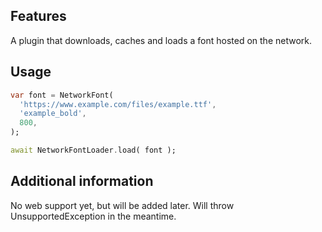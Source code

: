 ## Features

A plugin that downloads, caches and loads a font hosted on the network.

## Usage

```dart
var font = NetworkFont(
  'https://www.example.com/files/example.ttf',
  'example_bold',
  800,
);

await NetworkFontLoader.load( font );
```

## Additional information

No web support yet, but will be added later. Will throw UnsupportedException in the meantime.